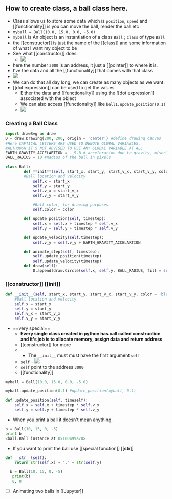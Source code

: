 ## How to create class, a ball class here.
- Class allows us to store some data which is `position`, `speed` and [[functionality]] is you can move the ball, render the ball etc
- `myball = Ball(10.0, 15.0, 0.0, -5.0)`
- `myball` is An object is an instantiation of a class `Ball`  ; `Class` of type `Ball`
- the [[constructor]] is just the name of the [[class]] and some information of what I want my object to be
- See what [[constructor]] does.
	- ![](https://firebasestorage.googleapis.com/v0/b/firescript-577a2.appspot.com/o/imgs%2Fapp%2Fsuperbeliever%2FUS0ebb3mHR.png?alt=media&token=a7391fb4-8ee9-4702-827d-d35ac60ba43a)
- here the number `3000` is an address, it just a [[pointer]] to where it is.
- I've the data and all the [[functionality]] that comes with that class
- ![](https://firebasestorage.googleapis.com/v0/b/firescript-577a2.appspot.com/o/imgs%2Fapp%2Fsuperbeliever%2FkUY3HYTKNX.png?alt=media&token=a95d6e53-4559-40ef-a41f-54e51703c062)
- We can do that all day long, we can create as many objects as we want.
- [[dot expression]] can be used to get the values
  - Either the data and [[functionality]] using the [[dot expression]] associated with the object
  - We can also access [[functionality]] like `ball1.update_position(0.1)`
  - ![](https://firebasestorage.googleapis.com/v0/b/firescript-577a2.appspot.com/o/imgs%2Fapp%2Fsuperbeliever%2F_bKpZ-JYaG.png?alt=media&token=5ca2208a-e217-4200-891c-adbff2ead8a4)
###  Creating a Ball Class

```python
import drawSvg as draw
D = draw.Drawing(200, 200, origin = 'center') #define drawing canvas
#Here CAPTICAL LETTERS ARE USED TO DENOTE GLOBAL VARIABLES,
#ALTHOUGH IT'S NOT ADVISED TO USE ANY GLOBAL VARIABLE AT ALL
EARTH_GRAVITY_ACCELARTION = - 9.8 #	acceleration due to gravity, m/sec^2
BALL_RADIUS = 10 #Radius of the ball in pixels

class Ball:
		def **init**(self, start_x, start_y, start_v_x, start_v_y, color = 'blue'):
		#Ball location and velocity
			self.x = start_x
			self.y = start_y
			self.v_x = start_v_x
			self.v_y = start_v_y

			#Ball color, for drawing purposes
			self.color = color

		def update_position(self, timestep):
			self.x = self.x + timestep * self.v_x
			self.y = self.y + timestep * self.v_y

		def update_velocity(self.timestep):
			self.v_y = self.v_y + EARTH_GRAVITY_ACCELARTION

		def animate_step(self, timestep):
			self.update_position(timestep)
			self.update_velocity(timestep)
		def draw(self):
			D.append(draw.Circle(self.x, self.y, BALL_RADIUS, fill = self.color))
```

### [[constructor]] [[init]]

```python
def __init__(self, start_x, start_y, start_v_x, start_v_y, color = 'blue'):
	#Ball location and velocity
	self.x = start_x
	self.y = start_y
	self.v_x = start_v_x
	self.v_y = start_v_y
```
	

- ==very special==
	- **Every single class created in python has call called construction and it's job is to allocate memory, assign data and return address**
	-  [[constructor]] for more
	-  - The `__init__` must must have the first argument `self`
	- `self`
            - ![](https://firebasestorage.googleapis.com/v0/b/firescript-577a2.appspot.com/o/imgs%2Fapp%2Fsuperbeliever%2FUS0ebb3mHR.png?alt=media&token=a7391fb4-8ee9-4702-827d-d35ac60ba43a)
     - `self` point to the address `3000`
    - [[functionality]]

```python
myball = Ball(10.0, 15.0, 0.0, -5.0)

myball.update_position(0.1) #update_position(myball, 0.1)

def update_position(self, timeself):
	self.x = self.x + timestep * self.v_x
	self.y = self.y + timestep * self.v_y
```

- When you print a ball it doesn't mean anything.

```python
b = Ball(10, 15, 0, -5)
print b
<ball.Ball instance at 0x100499a70>
```
- If you want to print the ball use [[special function]]  [[__str__]]

```python
def __str__(self):
	return str(self.x) + "," + str(self.y)
```


 ```python
   b = Ball(10, 15, 0, -5)
    print(b)
    0, 0
```
 - [ ] Animating two balls in [[Jupyter]]
